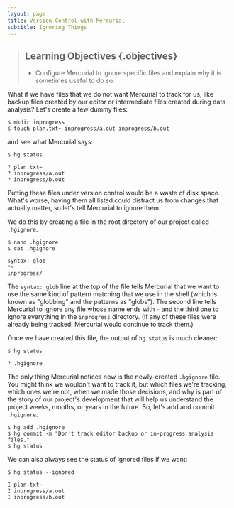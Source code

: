 ```yaml
---
layout: page
title: Version Control with Mercurial
subtitle: Ignoring Things
---
```

> ## Learning Objectives {.objectives}
>
> * Configure Mercurial to ignore specific files and explain why it is
>   sometimes useful to do so.

What if we have files that we do not want Mercurial to track for us,
like backup files created by our editor or intermediate files created during
data analysis?
Let's create a few dummy files:

~~~ {.bash}
$ mkdir inprogress
$ touch plan.txt~ inprogress/a.out inprogress/b.out
~~~

and see what Mercurial says:

~~~ {.bash}
$ hg status
~~~
~~~ {.output}
? plan.txt~
? inprogress/a.out
? inprogress/b.out
~~~

Putting these files under version control would be a waste of disk space.
What's worse,
having them all listed could distract us from changes that actually matter,
so let's tell Mercurial to ignore them.

We do this by creating a file in the root directory of our project called
`.hgignore`.

~~~ {.bash}
$ nano .hgignore
$ cat .hgignore
~~~
~~~ {.output}
syntax: glob
*~
inprogress/
~~~

The `syntax: glob` line at the top of the file tells Mercurial that we want to
use the same kind of pattern matching that we use in the shell
(which is known as "globbing" and the patterns as "globs").
The second line tells Mercurial to ignore any file whose name ends with `~`
and the third one to ignore everything in the `inprogress` directory.
(If any of these files were already being tracked,
Mercurial would continue to track them.)

Once we have created this file,
the output of `hg status` is much cleaner:

~~~ {.bash}
$ hg status
~~~
~~~ {.output}
? .hgignore
~~~

The only thing Mercurial notices now is the newly-created `.hgignore` file.
You might think we wouldn't want to track it,
but which files we're tracking,
which ones we're not,
when we made those decisions,
and why is part of the story of our project's development that will help us
understand the project weeks,
months,
or years in the future.
So,
let's add and commit `.hgignore`:

~~~ {.bash}
$ hg add .hgignore
$ hg commit -m "Don't track editor backup or in-progress analysis files."
$ hg status
~~~

We can also always see the status of ignored files if we want:

~~~ {.bash}
$ hg status --ignored
~~~
~~~ {.output}
I plan.txt~
I inprogress/a.out
I inprogress/b.out
~~~
